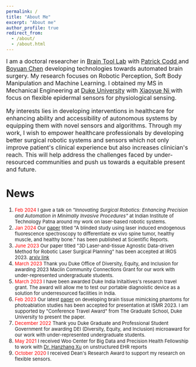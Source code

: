 ```yaml
---
permalink: /
title: "About Me"
excerpt: "About me"
author_profile: true
redirect_from: 
  - /about/
  - /about.html
---
```


<font size = "3"> <p> I am a doctoral researcher in <a href="https://www.braintoollab.com/">Brain Tool Lab</a> with <a href="https://scholars.duke.edu/person/patrick.codd">Patrick Codd </a> and <a href="http://boyuanchen.com/">Boyuan Chen</a> developing technologies towards automated brain surgery. My research focuses on Robotic Perception, Soft Body Manipulation and Machine Learning. I obtained my MS in Mechanical Engineering at <a href="https://duke.edu/"> Duke University</a> with <a href="http://ni.pratt.duke.edu/"> Xiaoyue Ni </a> with focus on flexible epidermal sensors for physiological sensing. </p>

<p>My interests lies in developing interventions in healthcare for enhancing ability and accessibility of autonomous systems by equipping them with novel sensors and algorithms. Through my work, I wish to empower healthcare professionals by developing better surgical robotic systems and sensors which not only improve patient's clinical experience but also increases clinician's reach. This will help address the challenges faced by under-resourced communities and push us towards a equitable present and future.</p> </font>

 

News
======
<ol>

<li><font size = "2.5"> <font style ="color:red;">Feb 2024 </font> I gave a talk on <i>"Innovating Surgical Robotics: Enhancing Precision and Automation in Minimally Invasive Procedures"</i> at Indian Institute of Technology Patna around my work on laser-based robotic systems.</font> </li>

<li><font size = "2.5"> <font style ="color:red;">Jan 2024 </font> Our <a href = "https://www.nature.com/articles/s41598-023-50995-4">paper</a> titled "A blinded study using laser induced endogenous fluorescence spectroscopy to differentiate ex vivo spine tumor, healthy muscle, and healthy bone." has been published at Scientific Reports. </font> </li>

<li><font size = "2.5"> <font style ="color:red;">June 2023 </font> Our paper titled "3D Laser-and-tissue Agnostic Data-driven Method for Robotic Laser Surgical Planning" has been accepted at IROS 2023. <a href = "https://arxiv.org/pdf/2305.01524.pdf"> arxiv link </a>  </font> </li>

<li><font size = "2.5"> <font style ="color:red;">March 2023 </font> Thank you Duke Office of Diversity, Equity, and Inclusion for awarding 2023 Maclin Community Connections Grant for our work with under-represented undergraduate students. </font> </li>

<li><font size = "2.5"> <font style ="color:red;">March 2023 </font> I have been awarded Duke India Initaitives's research travel grant. The award will allow me to test our portable diagnoistic device as a solution for underresourced facilities in India. </font> </li>

<li><font size = "2.5"> <font style ="color:red;">Feb 2023 </font> Our latest <a href = "../files/BMP_Brain_Mimicking_Phantom.pdf"> paper</a> on developing brain tissue mimicking phantoms for photoablation studies has been accepted for presentation at ISMR 2023. I am supported by "Conference Travel Award" from The Graduate School, Duke University to present the paper. </font> </li>

<li><font size = "2.5"> <font style ="color:red;">December 2022 </font> Thank you Duke Graduate and Professional Student Government for awarding DEI (Diversity, Equity, and Inclusion) microaward for our work with under-represented undergraduate students. </font> </li>

<li><font size = "2.5"> <font style ="color:red;">May 2021 </font> I received Woo Center for Big Data and Precision Health Fellowship to work with <a href="https://scholars.duke.edu/person/hanzhang.xu">Dr. Hanzhang Xu</a> on unstructured EHR reports </font> </li>

<li><font size = "2.5"> <font style ="color:red;">October 2020 </font> I received Dean's Research Award to support my research on flexible sensors.</font> </li>

</ol>

